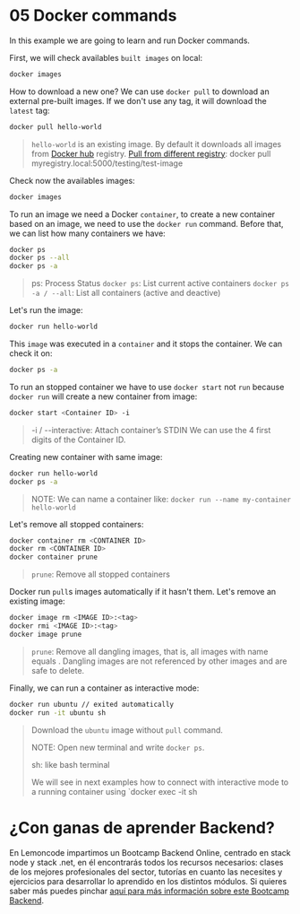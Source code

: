 # 05 Docker commands

In this example we are going to learn and run Docker commands.

First, we will check availables `built images` on local:

```bash
docker images
```

How to download a new one? We can use `docker pull` to download an external pre-built images. If we don't use any tag, it will download the `latest` tag:

```bash
docker pull hello-world
```

> `hello-world` is an existing image.
> By default it downloads all images from [Docker hub](https://hub.docker.com/) registry.
> [Pull from different registry](https://docs.docker.com/engine/reference/commandline/pull/#pull-from-a-different-registry): docker pull myregistry.local:5000/testing/test-image

Check now the availables images:

```bash
docker images
```

To run an image we need a Docker `container`, to create a new container based on an image, we need to use the `docker run` command. Before that, we can list how many containers we have:

```bash
docker ps
docker ps --all
docker ps -a
```

> ps: Process Status
> `docker ps`: List current active containers
> `docker ps -a / --all`: List all containers (active and deactive)

Let's run the image:

```bash
docker run hello-world
```

This `image` was executed in a `container` and it stops the container. We can check it on:

```bash
docker ps -a
```

To run an stopped container we have to use `docker start` not `run` because `docker run` will create a new container from image:

```bash
docker start <Container ID> -i
```

> -i / --interactive: Attach container’s STDIN
> We can use the 4 first digits of the Container ID.

Creating new container with same image:

```bash
docker run hello-world
docker ps -a
```

> NOTE: We can name a container like: `docker run --name my-container hello-world`

Let's remove all stopped containers:

```bash
docker container rm <CONTAINER ID>
docker rm <CONTAINER ID>
docker container prune
```

> `prune`: Remove all stopped containers

Docker run `pull`s images automatically if it hasn't them. Let's remove an existing image:

```bash
docker image rm <IMAGE ID>:<tag>
docker rmi <IMAGE ID>:<tag>
docker image prune
```
> `prune`: Remove all dangling images, that is, all images with name equals <none>. Dangling images are not referenced by other images and are safe to delete.

Finally, we can run a container as interactive mode:

```bash
docker run ubuntu // exited automatically
docker run -it ubuntu sh
```

> Download the `ubuntu` image without `pull` command.
>
> NOTE: Open new terminal and write `docker ps`.
>
> sh: like bash terminal
>
> We will see in next examples how to connect with interactive mode to a running container using `docker exec -it <Container ID> sh

# ¿Con ganas de aprender Backend?

En Lemoncode impartimos un Bootcamp Backend Online, centrado en stack node y stack .net, en él encontrarás todos los recursos necesarios: clases de los mejores profesionales del sector, tutorías en cuanto las necesites y ejercicios para desarrollar lo aprendido en los distintos módulos. Si quieres saber más puedes pinchar [aquí para más información sobre este Bootcamp Backend](https://lemoncode.net/bootcamp-backend#bootcamp-backend/banner).
